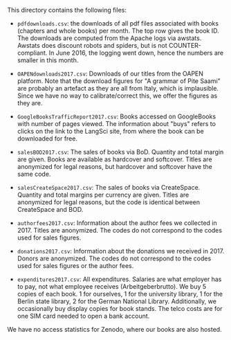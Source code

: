 This directory contains the following files:

- `pdfdownloads.csv`: the downloads of all pdf files associated with books (chapters and whole books) per month. The top row gives the book ID. The downloads are computed from the Apache logs via awstats. Awstats does discount robots and spiders, but is not COUNTER-compliant. In June 2016, the logging went down, hence the numbers are smaller in this month. 

- `OAPENdownloads2017.csv`: Downloads of our titles from the OAPEN platform. Note that the download figures for "A grammar of Pite Saami" are probably an artefact as they are all from Italy, which is implausible. Since we have no way to calibrate/correct this, we offer the figures as they are. 

- `GoogleBooksTrafficReport2017.csv`: Books accessed on GoogleBooks with number of pages viewed. The information about "buys" refers to clicks on the link to the LangSci site, from where the book can be downloaded for free.

- `salesBOD2017.csv`: The sales of books via BoD. Quantity and total margin are given. Books are available as hardcover and softcover. Titles are anonymized for legal reasons, but hardcover and softcover have the same code. 

- `salesCreateSpace2017.csv`: The sales of books via CreateSpace. Quantity and total margins per currency are given. Titles are anonymized for legal reasons, but the code is identical between CreateSpace and BOD.

- `authorfees2017.csv`: Information about the author fees we collected in 2017. Titles are anonymized. The codes do not correspond to the codes used for sales figures.

- `donations2017.csv`: Information about the donations we received in 2017. Donors are anonymized. The codes do not correspond to the codes used for sales figures or the author fees.  

- `expenditures2017.csv`: All expenditures. Salaries are what employer has to pay, not what employee receives (Arbeitgeberbrutto). 
We buy 5 copies of each book. 1 for ourselves, 1 for the university library, 1 for the Berlin state library, 2 for the German National Library. Additionally, we occasionally buy display copies for book stands. The telco costs are for one SIM card needed to open a bank account.

We have no access statistics for Zenodo, where our books are also hosted. 

 